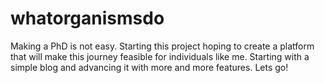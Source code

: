 # whatorganismsdo

Making a PhD is not easy. Starting this project hoping to create a platform that will make this journey feasible for individuals like me.
Starting with a simple blog and advancing it with more and more features. Lets go!
